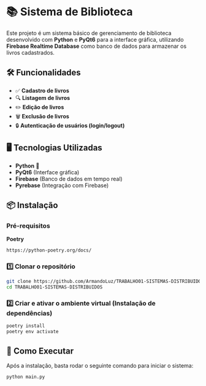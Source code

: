 # 📚 Sistema de Biblioteca

Este projeto é um sistema básico de gerenciamento de biblioteca desenvolvido com **Python** e **PyQt6** para a interface gráfica, utilizando **Firebase Realtime Database** como banco de dados para armazenar os livros cadastrados.

## 🛠️ Funcionalidades

- ✅ **Cadastro de livros**
- 🔍 **Listagem de livros**
- ✏️ **Edição de livros**
- 🗑️ **Exclusão de livros**
- 🔒 **Autenticação de usuários (login/logout)**

## 🖥️ Tecnologias Utilizadas

- **Python** 🐍
- **PyQt6** (Interface gráfica)
- **Firebase** (Banco de dados em tempo real)
- **Pyrebase** (Integração com Firebase)

## 📦 Instalação

### **Pré-requisitos**
**Poetry**
```bash
https://python-poetry.org/docs/
```

### 1️⃣ Clonar o repositório
```bash
git clone https://github.com/ArmandoLuz/TRABALHO01-SISTEMAS-DISTRIBUIDOS.git
cd TRABALHO01-SISTEMAS-DISTRIBUIDOS
```

### 2️⃣ Criar e ativar o ambiente virtual (Instalação de dependências)
```bash
poetry install
poetry env activate
```

## 🚀 Como Executar

Após a instalação, basta rodar o seguinte comando para iniciar o sistema:
```bash
python main.py
```